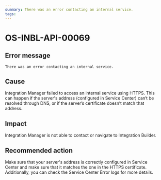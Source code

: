 ```yaml
---
summary: There was an error contacting an internal service.
tags:
---
```


# OS-INBL-API-00069

## Error message

`There was an error contacting an internal service.`

## Cause

Integration Manager failed to access an internal service using HTTPS.
This can happen if the server's address (configured in Service Center) can’t be resolved through DNS, or if the server’s certificate doesn’t match that address. 

## Impact

Integration Manager is not able to contact or navigate to Integration Builder.

## Recommended action

Make sure that your server's address is correctly configured in Service Center and make sure that it matches the one in the HTTPS certificate.
Additionally, you can check the Service Center Error logs for more details.
